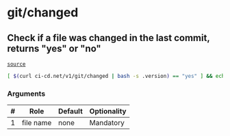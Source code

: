# git/changed

## Check if a file was changed in the last commit, returns "yes" or "no"
[`source`](https://github.com/omrilotan/ci-cd.net/blob/master/scripts/v1/git/changed)

```sh
[ $(curl ci-cd.net/v1/git/changed | bash -s .version) == "yes" ] && echo "Version was changed"
```

### Arguments

| # | Role | Default | Optionality
| --- | --- | --- | ---
| 1 | file name | none | Mandatory
